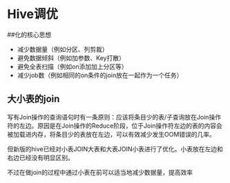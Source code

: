 # Hive调优

##化的核心思想

* 减少数据量（例如分区、列剪裁）
* 避免数据倾斜（例如加参数、Key打散）
* 避免全表扫描（例如on添加加上分区等）
* 减少job数（例如相同的on条件的join放在一起作为一个任务）

## 大小表的join

写有Join操作的查询语句时有一条原则：应该将条目少的表/子查询放在Join操作符的左边。原因是在Join操作的Reduce阶段，位于Join操作符左边的表的内容会被加载进内存，将条目少的表放在左边，可以有效减少发生OOM错误的几率。

但新版的hive已经对小表JOIN大表和大表JOIN小表进行了优化。小表放在左边和右边已经没有明显区别。

不过在做join的过程中通过小表在前可以适当地减少数据量，提高效率